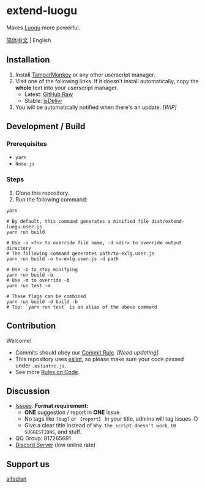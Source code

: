 # extend-luogu

Makes [Luogu](https://www.luogu.com.cn/) more powerful.

[简体中文](./README.md) | English

## Installation

1. Install [TamperMonkey](https://www.tampermonkey.net/) or any other userscript manager.
2. Visit one of the following links. If it doesn't install automatically, copy the __whole__ text into your userscript manager.
    - Latest: [GitHub Raw](https://github.com/extend-luogu/extend-luogu/raw/latest/dist/extend-luogu.min.user.js)
    - Stable: [jsDelivr](https://cdn.jsdelivr.net/gh/extend-luogu/extend-luogu/dist/extend-luogu.min.user.js)
3. You will be automatically notified when there's an update. _[WIP]_

## Development / Build

### Prerequisites
- `yarn`
- `Node.js`

### Steps

1. Clone this repository.
2. Run the following command:

```
yarn

# By default, this command generates a minified file dist/extend-luogu.user.js
yarn run build

# Use -o <fn> to override file name, -d <dir> to override output directory
# The following command generates path/to-exlg.user.js
yarn run build -o to-exlg.user.js -d path

# Use -b to stop minifying
yarn run build -b
# Use -m to override -b
yarn run test -m

# These flags can be combined
yarn run build -d build -b
# Tip: `yarn run test` is an alias of the above command
```

## Contribution

Welcome!

- Commits should obey our [Commit Rule](https://github.com/extend-luogu/ExtendLuoguGitCommitMsgStd). _[Need updating]_
- This repository uses [eslint](https://eslint.org/), so please make sure your code passed under `.eslintrc.js`.
- See more [Rules on Code](https://github.com/orgs/extend-luogu/projects/1).

## Discussion

- [Issues](https://github.com/extend-luogu/extend-luogu/issues).
  **Format requirement:**
  - **ONE** suggestion / report in **ONE** issue
  - No tags like `[bug]` or `【report】` in your title, admins will tag issues :D
  - Give a clear title instead of `Why the script doesn't work`, `10 SUGGESTIONS`, and stuff.
- QQ Group: 817265691
- [Discord Server](https://discord.gg/mHsx9crXjv) (low online rate)

## Support us

[aifadian](https://afdian.net/@extend-luogu)
